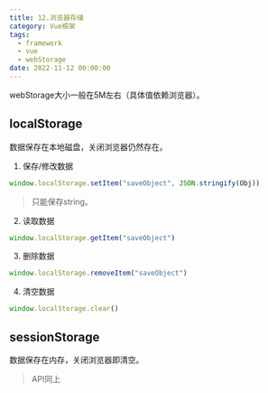 ```yaml
---
title: 12.浏览器存储
category: Vue框架
tags:
  - framework
  - vue
  - webStorage
date: 2022-11-12 00:00:00
---
```




webStorage大小一般在5M左右（具体值依赖浏览器）。



## localStorage

数据保存在本地磁盘，关闭浏览器仍然存在。

1. 保存/修改数据

```js
window.localStorage.setItem("saveObject", JSON.stringify(Obj))
```

> 只能保存string。

2. 读取数据

```js
window.localStorage.getItem("saveObject")
```

3. 删除数据

```js
window.localStorage.removeItem("saveObject")
```

4. 清空数据

```js
window.localStorage.clear()
```



## sessionStorage

数据保存在内存，关闭浏览器即清空。

> API同上